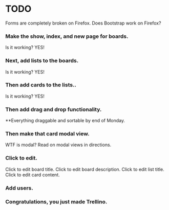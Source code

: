 # TODO

Forms are completely broken on Firefox.
Does Bootstrap work on Firefox?





### Make the show, index, and new page for boards.
<!-- API for boards -->
<!-- Rails routes for boards -->
<!-- Backbone routes for boards -->
<!-- Backbone model, collection, views for boards -->
<!-- Backbone templates for boards -->

Is it working? YES!


### Next, add lists to the boards.
<!-- API for lists -->
<!-- Rails routes for lists -->
<!-- Backbone model, collection, views for lists -->
<!-- Backbone templates for lists -->

Is it working? YES!


### Then add cards to the lists..
<!-- API for cards -->
<!-- Rails routes for cards -->
<!-- Backbone model, collection, views for cards -->
<!-- Backbone templates for cards -->

Is it working? YES!



### Then add drag and drop functionality.
<!-- Sortable class -->

<!-- Fix bug in my sortable class. -->

**Everything draggable and sortable by end of Monday.


### Then make that card modal view.

WTF is modal? Read on modal views in directions.


### Click to edit.
Click to edit board title.
Click to edit board description.
Click to edit list title.
Click to edit card content.


### Add users.
<!-- Users log in, etc. Devise? -->
<!-- Users have boards. -->
<!-- Can give other users access to boards. -->


### Congratulations, you just made Trellino.
